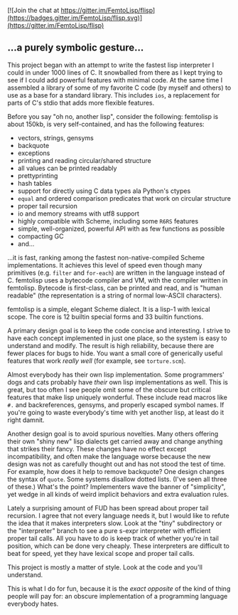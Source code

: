 [![Join the chat at https://gitter.im/FemtoLisp/flisp](https://badges.gitter.im/FemtoLisp/flisp.svg)](https://gitter.im/FemtoLisp/flisp)

## ...a purely symbolic gesture...

This project began with an attempt to write the fastest lisp interpreter I could in under 1000 lines of C. It snowballed from there as I kept trying to see if I could add powerful features with minimal code. At the same time I assembled a library of some of my favorite C code (by myself and others) to use as a base for a standard library. This includes `ios`, a replacement for parts of C's stdio that adds more flexible features.

Before you say "oh no, another lisp", consider the following: femtolisp is about 150kb, is very self-contained, and has the following features:

  * vectors, strings, gensyms
  * backquote
  * exceptions
  * printing and reading circular/shared structure
  * all values can be printed readably
  * prettyprinting
  * hash tables
  * support for directly using C data types ala Python's ctypes
  * `equal` and ordered comparison predicates that work on circular structure
  * proper tail recursion
  * io and memory streams with utf8 support
  * highly compatible with Scheme, including some `R6RS` features
  * simple, well-organized, powerful API with as few functions as possible
  * compacting GC
  * and...

...it is fast, ranking among the fastest non-native-compiled Scheme implementations. It achieves this level of speed even though many primitives (e.g. `filter` and `for-each`) are written in the language instead of C. femtolisp uses a bytecode compiler and VM, with the compiler written in femtolisp. Bytecode is first-class, can be printed and read, and is "human readable" (the representation is a string of normal low-ASCII characters).

femtolisp is a simple, elegant Scheme dialect. It is a lisp-1 with lexical scope. The core is 12 builtin special forms and 33 builtin functions.

A primary design goal is to keep the code concise and interesting. I strive to have each concept implemented in just one place, so the system is easy to understand and modify. The result is high reliability, because there are fewer places for bugs to hide. You want a small core of generically useful features that work _really well_ (for example, see `torture.scm`).

Almost everybody has their own lisp implementation. Some programmers' dogs and cats probably have _their_ own lisp implementations as well. This is great, but too often I see people omit some of the obscure but critical features that make lisp uniquely wonderful. These include read macros like `#.` and backreferences, gensyms, and properly escaped symbol names. If you're going to waste everybody's time with yet another lisp, at least do it right damnit.

Another design goal is to avoid spurious novelties. Many others offering their own "shiny new" lisp dialects get carried away and change anything that strikes their fancy. These changes have no effect except incompatibility, and often make the language worse because the new design was not as carefully thought out and has not stood the test of time. For example, how does it help to remove backquote? One design changes the syntax of `quote`. Some systems disallow dotted lists. (I've seen all three of these.) What's the point? Implementers wave the banner of "simplicity", yet wedge in all kinds of weird implicit behaviors and extra evaluation rules.

Lately a surprising amount of FUD has been spread about proper tail recursion. I agree that not every language needs it, but I would like to refute the idea that it makes interpreters slow. Look at the "tiny" subdirectory or the "interpreter" branch to see a pure s-expr interpreter with efficient proper tail calls. All you have to do is keep track of whether you're in tail position, which can be done very cheaply. These interpreters are difficult to beat for speed, yet they have lexical scope and proper tail calls.

This project is mostly a matter of style. Look at the code and you'll understand.

This is what I do for fun, because it is the _exact opposite_ of the kind of thing people will pay for: an obscure implementation of a programming language everybody hates.
